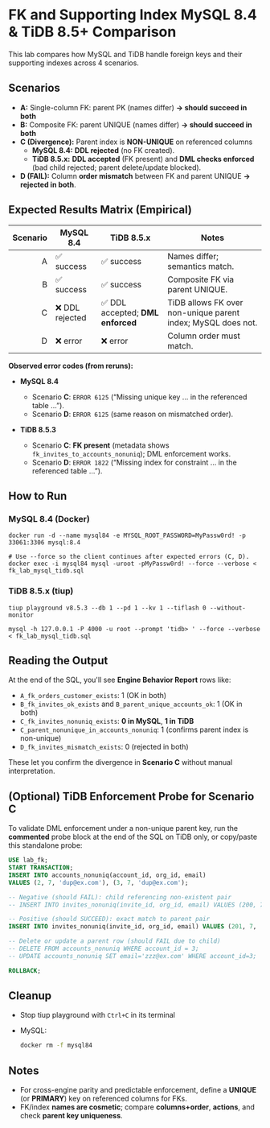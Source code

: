 # FK and Supporting Index MySQL 8.4 & TiDB 8.5+ Comparison

This lab compares how MySQL and TiDB handle foreign keys and their supporting indexes across 4 scenarios.

## Scenarios

- **A:** Single-column FK: parent PK (names differ) **→ should succeed in both**
- **B:** Composite FK: parent UNIQUE (names differ) **→ should succeed in both**
- **C (Divergence):** Parent index is **NON-UNIQUE** on referenced columns
  - **MySQL 8.4:** **DDL rejected** (no FK created).
  - **TiDB 8.5.x:** **DDL accepted** (FK present) and **DML checks enforced** (bad child rejected; parent delete/update blocked).
- **D (FAIL):** Column **order mismatch** between FK and parent UNIQUE **→ rejected in both**.

## Expected Results Matrix (Empirical)

| Scenario | MySQL 8.4 | TiDB 8.5.x | Notes |
|---------:|-----------|------------|------|
| A        | ✅ success | ✅ success | Names differ; semantics match. |
| B        | ✅ success | ✅ success | Composite FK via parent UNIQUE. |
| C        | ❌ DDL rejected | ✅ DDL accepted; **DML enforced** | TiDB allows FK over non-unique parent index; MySQL does not. |
| D        | ❌ error   | ❌ error   | Column order must match. |

**Observed error codes (from reruns):**

- **MySQL 8.4**

  - Scenario **C**: `ERROR 6125` (“Missing unique key … in the referenced table …”).
  - Scenario **D**: `ERROR 6125` (same reason on mismatched order).

- **TiDB 8.5.3**

  - Scenario **C**: **FK present** (metadata shows `fk_invites_to_accounts_nonuniq`); DML enforcement works.
  - Scenario **D**: `ERROR 1822` (“Missing index for constraint … in the referenced table …”).

## How to Run

### MySQL 8.4 (Docker)

```shell
docker run -d --name mysql84 -e MYSQL_ROOT_PASSWORD=MyPassw0rd! -p 33061:3306 mysql:8.4
```

```shell
# Use --force so the client continues after expected errors (C, D).
docker exec -i mysql84 mysql -uroot -pMyPassw0rd! --force --verbose < fk_lab_mysql_tidb.sql
```

### TiDB 8.5.x (tiup)

```shell
tiup playground v8.5.3 --db 1 --pd 1 --kv 1 --tiflash 0 --without-monitor
```

```shell
mysql -h 127.0.0.1 -P 4000 -u root --prompt 'tidb> ' --force --verbose < fk_lab_mysql_tidb.sql
```

## Reading the Output

At the end of the SQL, you'll see **Engine Behavior Report** rows like:

- `A_fk_orders_customer_exists`: 1 (OK in both)
- `B_fk_invites_ok_exists` and `B_parent_unique_accounts_ok`: 1 (OK in both)
- `C_fk_invites_nonuniq_exists`: **0 in MySQL**, **1 in TiDB**
- `C_parent_nonunique_in_accounts_nonuniq`: 1 (confirms parent index is non-unique)
- `D_fk_invites_mismatch_exists`: 0 (rejected in both)

These let you confirm the divergence in **Scenario C** without manual interpretation.

## (Optional) TiDB Enforcement Probe for Scenario C

To validate DML enforcement under a non-unique parent key, run the **commented** probe block at the end of the SQL on TiDB only, or copy/paste this standalone probe:

```sql
USE lab_fk;
START TRANSACTION;
INSERT INTO accounts_nonuniq(account_id, org_id, email)
VALUES (2, 7, 'dup@ex.com'), (3, 7, 'dup@ex.com');

-- Negative (should FAIL): child referencing non-existent pair
-- INSERT INTO invites_nonuniq(invite_id, org_id, email) VALUES (200, 7, 'dup@ex@com');

-- Positive (should SUCCEED): exact match to parent pair
INSERT INTO invites_nonuniq(invite_id, org_id, email) VALUES (201, 7, 'dup@ex.com');

-- Delete or update a parent row (should FAIL due to child)
-- DELETE FROM accounts_nonuniq WHERE account_id = 3;
-- UPDATE accounts_nonuniq SET email='zzz@ex.com' WHERE account_id=3;

ROLLBACK;
```

## Cleanup

- Stop tiup playground with `Ctrl+C` in its terminal

- MySQL:

  ```bash
  docker rm -f mysql84
  ```

## Notes

- For cross-engine parity and predictable enforcement, define a **UNIQUE** (or **PRIMARY**) key on referenced columns for FKs.
- FK/index **names are cosmetic**; compare **columns+order**, **actions**, and check **parent key uniqueness**.
